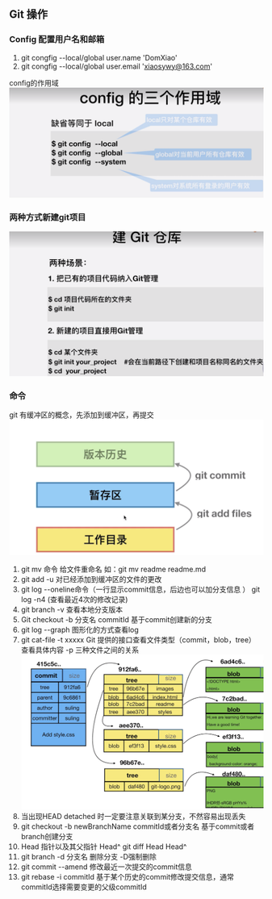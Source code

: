 ## Git 操作

### Config 配置用户名和邮箱

1. git congfig --local/global user.name 'DomXiao'
2. git congfig --local/global user.email 'xiaosywy@163.com'

config的作用域![gitconfig](../images/gitconfig.png)

### 两种方式新建git项目

![init](../images/initGit.png)

### 命令

git 有缓冲区的概念，先添加到缓冲区，再提交![gitmanagement](../images/gitmanagement.png)

1. git mv 命令 给文件重命名  如：git mv readme readme.md
2. git add -u 对已经添加到缓冲区的文件的更改
3. git log --oneline命令（一行显示commit信息，后边也可以加分支信息 ）  git log -n4 (查看最近4次的修改记录) 
4. git branch -v 查看本地分支版本
5. Git checkout -b 分支名 commitId   基于commit创建新的分支
6. git log --graph  图形化的方式查看log  
7. git cat-file -t xxxxx    Git 提供的接口查看文件类型（commit，blob，tree）  查看具体内容 -p   三种文件之间的关系![gitfilerelation](../images/gitfilerelation.png)
8. 当出现HEAD detached 时一定要注意关联到某分支，不然容易出现丢失
9. git checkout -b newBranchName commitId或者分支名  基于commit或者branch创建分支
10. Head 指针以及其父指针 Head^   git diff Head Head^
11. git branch -d 分支名  删除分支 -D强制删除 
12. git commit --amend 修改最近一次提交的commit信息
13. git rebase -i commitId  基于某个历史的commit修改提交信息，通常commitId选择需要变更的父级commitId


